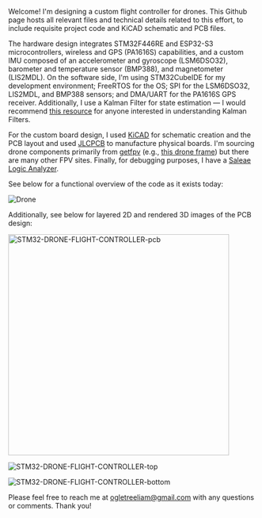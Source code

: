 Welcome! I'm designing a custom flight controller for drones. This Github page hosts all relevant files and technical details related to this effort, to include requisite project code and KiCAD schematic and PCB files.

The hardware design integrates STM32F446RE and ESP32-S3 microcontrollers, wireless and GPS (PA1616S) capabilities, and a custom IMU composed of an accelerometer and gyroscope (LSM6DSO32), barometer and temperature sensor (BMP388), and magnetometer (LIS2MDL). On the software side, I'm using STM32CubeIDE for my development environment; FreeRTOS for the OS; SPI for the LSM6DSO32, LIS2MDL, and BMP388 sensors; and DMA/UART for the PA1616S GPS receiver. Additionally, I use a Kalman Filter for state estimation &mdash; I would recommend <a href="https://github.com/rlabbe/Kalman-and-Bayesian-Filters-in-Python">this resource</a> for anyone interested in understanding Kalman Filters.

For the custom board design, I used <a href="https://www.kicad.org/">KiCAD</a> for schematic creation and the PCB layout and used <a href="https://jlcpcb.com/">JLCPCB</a> to manufacture physical boards. I'm sourcing drone components primarily from <a href="https://www.getfpv.com/">getfpv</a> (e.g., <a href="https://www.team-blacksheep.com/products/prod:sourceone_v5">this drone frame</a>) but there are many other FPV sites. Finally, for debugging purposes, I have a <a href="https://www.saleae.com/products/saleae-logic-pro-8">Saleae Logic Analyzer</a>.

See below for a functional overview of the code as it exists today:

![Drone](https://github.com/user-attachments/assets/0dd65c78-63c5-44f8-91c0-8b0bb26e35e5)

Additionally, see below for layered 2D and rendered 3D images of the PCB design:

<img width="446" alt="STM32-DRONE-FLIGHT-CONTROLLER-pcb" src="https://github.com/user-attachments/assets/6f38ba9a-b635-41bc-aad2-b4e7e889a0f3" />

![STM32-DRONE-FLIGHT-CONTROLLER-top](https://github.com/user-attachments/assets/b56469df-c838-4ffe-8abe-ee8adbbc841a)

![STM32-DRONE-FLIGHT-CONTROLLER-bottom](https://github.com/user-attachments/assets/b4607d30-73e7-4357-8c15-0bde579dc879)

Please feel free to reach me at ogletreeliam@gmail.com with any questions or comments. Thank you!

